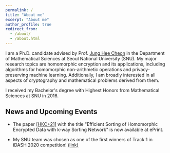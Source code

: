 ```yaml
---
permalink: /
title: "About me"
excerpt: "About me"
author_profile: true
redirect_from: 
  - /about/
  - /about.html
---
```


I am a Ph.D. candidate advised by Prof. [Jung Hee Cheon](http://www.math.snu.ac.kr/~jhcheon/xe2/) in the Department of Mathematical Sciences at Seoul National University (SNU).
My major research topics are homomorphic encryption and its applications, including algorithms for homomorphic non-arithmetic operations and privacy-preserving machine learning.
Additionally, I am broadly interested in all aspects of cryptography and mathematical problems derived from them. 

I received my Bachelor's degree with Highest Honors from Mathematical Sciences at SNU in 2016.


## News and Upcoming Events

- The paper [[HKC+21]](https://eprint.iacr.org/2021/551.pdf) with the title "Efficient Sorting of Homomorphic Encrypted Data with k-way Sorting Network" is now available at ePrint.

- My SNU team was chosen as one of the first winners of Track 1 in iDASH 2020 competition! [(link)](http://www.humangenomeprivacy.org/2020/)

